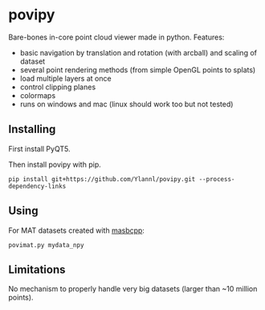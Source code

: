 # povipy
Bare-bones in-core point cloud viewer made in python. Features:

* basic navigation by translation and rotation (with arcball) and scaling of dataset
* several point rendering methods (from simple OpenGL points to splats)
* load multiple layers at once
* control clipping planes
* colormaps
* runs on windows and mac (linux should work too but not tested)

## Installing
First install PyQT5.

Then install povipy with pip.
```
pip install git+https://github.com/Ylannl/povipy.git --process-dependency-links
```

## Using
For MAT datasets created with [masbcpp](https://github.com/tudelft3d/masbcpp):
```
povimat.py mydata_npy
```

## Limitations
No mechanism to properly handle very big datasets (larger than ~10 million points).
